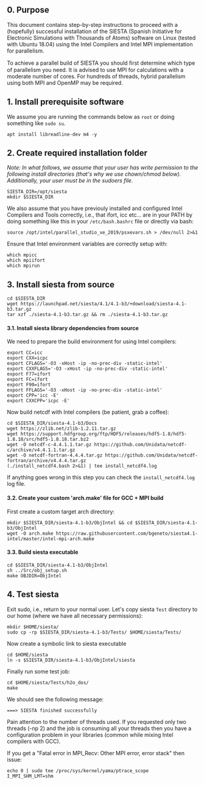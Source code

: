 ## 0. Purpose 

This document contains step-by-step instructions to proceed with a (hopefully) successful installation of the SIESTA (Spanish Initiative for Electronic Simulations with Thousands of Atoms) software on Linux (tested with Ubuntu 18.04) using the Intel Compilers and Intel MPI implementation for parallelism. 

To achieve a parallel build of SIESTA you should ﬁrst determine which type of parallelism you need. It is advised to use MPI for calculations with a moderate number of cores. For hundreds of threads, hybrid parallelism using both MPI and OpenMP may be required.

## 1. Install prerequisite software

We assume you are running the commands below as `root` or doing something like `sudo su`.

```
apt install libreadline-dev m4 -y
```

## 2. Create required installation folder

*Note: In what follows, we assume that your user has write permission to the following install directories (that's why we use chown/chmod below). Additionally, your user must be in the sudoers file.*

```
SIESTA_DIR=/opt/siesta
mkdir $SIESTA_DIR
```

We also assume that you have previouly installed and configured Intel Compilers and Tools correctly, i.e., that ifort, icc etc... are in your PATH by doing something like this in your `/etc/bash.bashrc` file or directly via bash:

```
source /opt/intel/parallel_studio_xe_2019/psxevars.sh > /dev/null 2>&1
```

Ensure that Intel environment variables are correctly setup with: 

```
which mpicc 
which mpiifort 
which mpirun
```

## 3. Install siesta from source

```
cd $SIESTA_DIR
wget https://launchpad.net/siesta/4.1/4.1-b3/+download/siesta-4.1-b3.tar.gz
tar xzf ./siesta-4.1-b3.tar.gz && rm ./siesta-4.1-b3.tar.gz
```

#### 3.1. Install siesta library dependencies from source

We need to prepare the build environment for using Intel compilers:
```
export CC=icc
export CXX=icpc
export CFLAGS='-O3 -xHost -ip -no-prec-div -static-intel'
export CXXFLAGS='-O3 -xHost -ip -no-prec-div -static-intel'
export F77=ifort
export FC=ifort
export F90=ifort
export FFLAGS='-O3 -xHost -ip -no-prec-div -static-intel'
export CPP='icc -E'
export CXXCPP='icpc -E'
```

Now build netcdf with Intel compilers (be patient, grab a coffee):

```
cd $SIESTA_DIR/siesta-4.1-b3/Docs 
wget https://zlib.net/zlib-1.2.11.tar.gz
wget https://support.hdfgroup.org/ftp/HDF5/releases/hdf5-1.8/hdf5-1.8.18/src/hdf5-1.8.18.tar.bz2
wget -O netcdf-c-4.4.1.1.tar.gz https://github.com/Unidata/netcdf-c/archive/v4.4.1.1.tar.gz
wget -O netcdf-fortran-4.4.4.tar.gz https://github.com/Unidata/netcdf-fortran/archive/v4.4.4.tar.gz
(./install_netcdf4.bash 2>&1) | tee install_netcdf4.log
```

If anything goes wrong in this step you can check the `install_netcdf4.log` log file.

#### 3.2. Create your custom 'arch.make' file for GCC + MPI build 

First create a custom target arch directory:

```
mkdir $SIESTA_DIR/siesta-4.1-b3/ObjIntel && cd $SIESTA_DIR/siesta-4.1-b3/ObjIntel
wget -O arch.make https://raw.githubusercontent.com/bgeneto/siesta4.1-intel/master/intel-mpi-arch.make
```

#### 3.3. Build siesta executable 

```
cd $SIESTA_DIR/siesta-4.1-b3/ObjIntel
sh ../Src/obj_setup.sh
make OBJDIR=ObjIntel
```

## 4. Test siesta

Exit sudo, i.e., return to your normal user. 
Let's copy siesta `Test` directory to our home (where we have all necessary permissions): 

```
mkdir $HOME/siesta/
sudo cp -rp $SIESTA_DIR/siesta-4.1-b3/Tests/ $HOME/siesta/Tests/
```

Now create a symbolic link to siesta executable 

```
cd $HOME/siesta
ln -s $SIESTA_DIR/siesta-4.1-b3/ObjIntel/siesta
```

Finally run some test job:

```
cd $HOME/siesta/Tests/h2o_dos/
make
```

We should see the following message:
```
===> SIESTA finished successfully
```

Pain attention to the number of threads used. If you requested only two threads (-np 2) and the job is consuming all your threads then you have a configuration problem in your libraries (common while mixing Intel compilers with GCC).

If you get a "Fatal error in MPI_Recv: Other MPI error, error stack" then issue: 

```
echo 0 | sudo tee /proc/sys/kernel/yama/ptrace_scope
I_MPI_SHM_LMT=shm
```
